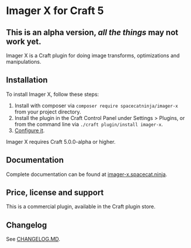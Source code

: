 Imager X for Craft 5
====================

This is an alpha version, _all the things_ may not work yet.
---

Imager X is a Craft plugin for doing image transforms, optimizations and manipulations.

Installation
------------
To install Imager X, follow these steps:

1. Install with composer via `composer require spacecatninja/imager-x` from your project directory.
2. Install the plugin in the Craft Control Panel under Settings > Plugins, or from the command line via `./craft plugin/install imager-x`.
3. [Configure it](http://imager-x.spacecat.ninja/configuration.html).

Imager X requires Craft 5.0.0-alpha or higher. 

Documentation
-------------
Complete documentation can be found at [imager-x.spacecat.ninja](http://imager-x.spacecat.ninja/).


Price, license and support
--------------------------
This is a commercial plugin, available in the Craft plugin store. 


Changelog
---------
See [CHANGELOG.MD](https://raw.githubusercontent.com/spacecatninja/craft-imager-x/master/CHANGELOG.md).
